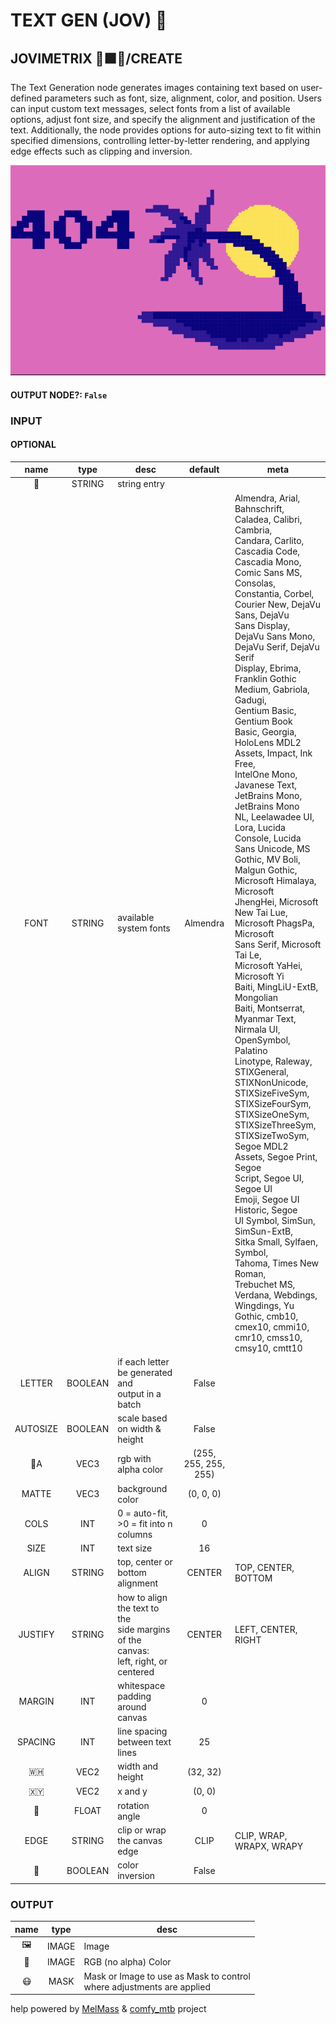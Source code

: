 # TEXT GEN (JOV) 📝

## JOVIMETRIX 🔺🟩🔵/CREATE

The Text Generation node generates images containing text based on user-defined parameters such as font, size, alignment, color, and position. Users can input custom text messages, select fonts from a list of available options, adjust font size, and specify the alignment and justification of the text. Additionally, the node provides options for auto-sizing text to fit within specified dimensions, controlling letter-by-letter rendering, and applying edge effects such as clipping and inversion.

![TEXT GEN](https://raw.githubusercontent.com/Amorano/Jovimetrix-examples/master/node/TEXT%20GEN/TEXT%20GEN.png)

#### OUTPUT NODE?: `False`

### INPUT

#### OPTIONAL

name | type | desc | default | meta
:---:|:---:|---|:---:|---
📝 | STRING | string entry |  | 
FONT | STRING | available system fonts | Almendra | Almendra, Arial, Bahnschrift,<br>Caladea, Calibri, Cambria,<br>Candara, Carlito, Cascadia Code,<br>Cascadia Mono, Comic Sans MS,<br>Consolas, Constantia, Corbel,<br>Courier New, DejaVu Sans, DejaVu<br>Sans Display, DejaVu Sans Mono,<br>DejaVu Serif, DejaVu Serif<br>Display, Ebrima, Franklin Gothic<br>Medium, Gabriola, Gadugi,<br>Gentium Basic, Gentium Book<br>Basic, Georgia, HoloLens MDL2<br>Assets, Impact, Ink Free,<br>IntelOne Mono, Javanese Text,<br>JetBrains Mono, JetBrains Mono<br>NL, Leelawadee UI, Lora, Lucida<br>Console, Lucida Sans Unicode, MS<br>Gothic, MV Boli, Malgun Gothic,<br>Microsoft Himalaya, Microsoft<br>JhengHei, Microsoft New Tai Lue,<br>Microsoft PhagsPa, Microsoft<br>Sans Serif, Microsoft Tai Le,<br>Microsoft YaHei, Microsoft Yi<br>Baiti, MingLiU-ExtB, Mongolian<br>Baiti, Montserrat, Myanmar Text,<br>Nirmala UI, OpenSymbol, Palatino<br>Linotype, Raleway, STIXGeneral,<br>STIXNonUnicode, STIXSizeFiveSym,<br>STIXSizeFourSym, STIXSizeOneSym,<br>STIXSizeThreeSym,<br>STIXSizeTwoSym, Segoe MDL2<br>Assets, Segoe Print, Segoe<br>Script, Segoe UI, Segoe UI<br>Emoji, Segoe UI Historic, Segoe<br>UI Symbol, SimSun, SimSun-ExtB,<br>Sitka Small, Sylfaen, Symbol,<br>Tahoma, Times New Roman,<br>Trebuchet MS, Verdana, Webdings,<br>Wingdings, Yu Gothic, cmb10,<br>cmex10, cmmi10, cmr10, cmss10,<br>cmsy10, cmtt10
LETTER | BOOLEAN | if each letter be generated and<br>output in a batch | False | 
AUTOSIZE | BOOLEAN | scale based on width & height | False | 
🌈A | VEC3 | rgb with alpha color | (255, 255, 255, 255) | 
MATTE | VEC3 | background color | (0, 0, 0) | 
COLS | INT | 0 = auto-fit, >0 = fit into n<br>columns | 0 | 
SIZE | INT | text size | 16 | 
ALIGN | STRING | top, center or bottom alignment | CENTER | TOP, CENTER, BOTTOM
JUSTIFY | STRING | how to align the text to the<br>side margins of the canvas:<br>left, right, or centered | CENTER | LEFT, CENTER, RIGHT
MARGIN | INT | whitespace padding around canvas | 0 | 
SPACING | INT | line spacing between text lines | 25 | 
🇼🇭 | VEC2 | width and height | (32, 32) | 
🇽🇾 | VEC2 | x and y | (0, 0) | 
📐 | FLOAT | rotation angle | 0 | 
EDGE | STRING | clip or wrap the canvas edge | CLIP | CLIP, WRAP, WRAPX, WRAPY
🔳 | BOOLEAN | color inversion | False | 

### OUTPUT

name | type | desc
:---:|:---:|---
🖼️ | IMAGE | Image 
🌈 | IMAGE | RGB (no alpha) Color 
😷 | MASK | Mask or Image to use as Mask to control<br>where adjustments are applied 

help powered by [MelMass](https://github.com/melMass) & [comfy_mtb](https://github.com/melMass/comfy_mtb) project